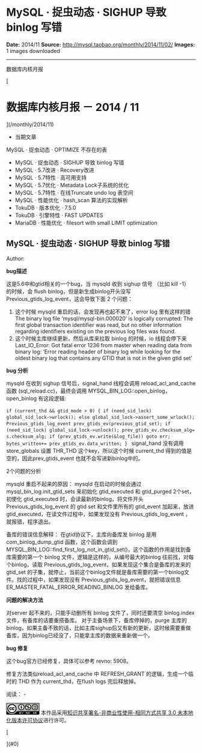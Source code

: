 # MySQL · 捉虫动态 · SIGHUP 导致 binlog 写错

**Date:** 2014/11
**Source:** http://mysql.taobao.org/monthly/2014/11/02/
**Images:** 1 images downloaded

---

数据库内核月报

 [
 # 数据库内核月报 － 2014 / 11
 ](/monthly/2014/11)

 * 当期文章

 MySQL · 捉虫动态 · OPTIMIZE 不存在的表
* MySQL · 捉虫动态 · SIGHUP 导致 binlog 写错
* MySQL · 5.7改进 · Recovery改进
* MySQL · 5.7特性 · 高可用支持
* MySQL · 5.7优化 · Metadata Lock子系统的优化
* MySQL · 5.7特性 · 在线Truncate undo log 表空间
* MySQL · 性能优化 · hash_scan 算法的实现解析
* TokuDB · 版本优化 · 7.5.0
* TokuDB · 引擎特性 · FAST UPDATES
* MariaDB · 性能优化 · filesort with small LIMIT optimization

 ## MySQL · 捉虫动态 · SIGHUP 导致 binlog 写错 
 Author: 

 **bug描述**

这是5.6中和gtid相关的一个bug，当 mysqld 收到 sighup 信号 （比如 kill -1） 的时候，会 flush binlog，但是新生成binlog开头没写 Previous_gtids_log_event，这会导致下面 2 个问题：

1. 这个时候 mysqld 重启的话，会发现再也起不来了，error log 里有这样的错
The binary log file ‘mysql/mysql-bin.000020’ is logically corrupted: The first global transaction identifier was read, but no other information regarding identifiers existing on the previous log files was found.
2. 这个时候主库继续更新，然后从库来拉取 binlog 的时候，io 线程会停下来
Last_IO_Error: Got fatal error 1236 from master when reading data from binary log: ‘Error reading header of binary log while looking for the oldest binary log that contains any GTID that is not in the given gtid set’

**bug 分析**

mysqld 在收到 sighup 信号后，signal_hand 线程会调用 reload_acl_and_cache 函数 (sql_reload.cc)，最终会调用 MYSQL_BIN_LOG::open_binlog，open_binlog 有这段逻辑:

`if (current_thd && gtid_mode > 0)
{
if (need_sid_lock)
global_sid_lock->wrlock();
else
global_sid_lock->assert_some_wrlock();
Previous_gtids_log_event prev_gtids_ev(previous_gtid_set);
if (need_sid_lock)
global_sid_lock->unlock();
prev_gtids_ev.checksum_alg= s.checksum_alg;
if (prev_gtids_ev.write(&log_file))
goto err;
bytes_written+= prev_gtids_ev.data_written;
}
`
signal_hand 没有调用 store_globals 设置 THR_THD 这个key，所以这个时候 current_thd 得到的值是空的，因此prev_gtids_event 也就不会写进新binlog中的。

2个问题的分析

mysqld 重启不起来的原因：
mysqld 在启动的时候会通过 mysql_bin_log.init_gtid_sets 来初始化 gtid_executed 和 gtid_purged 2个set，初使化 gtid_executed 时，会读最新的binlog，将文件开头 Previous_gtids_log_event 的 gtid set 和文件里所有的 gtid_event 加起来，放进 gtid_executed，在读文件过程中，如果发现没有 Previous_gtids_log_event ，就报错，程序退出。

备库的错误信息解释：
在gtid协议下，主库向备库发 binlog 是用 com_binlog_dump_gtid 函数，这个函数会调到 MYSQL_BIN_LOG::find_first_log_not_in_gtid_set()，这个函数的作用是找到备库需要的第一个 binlog 文件，逻辑是这样的，从编号最大的binlog 往前找，对每个binlog，读取 Previous_gtids_log_event，如果发现这个集合是备库的发来的 gtid_set 的子集，就停止，当前这个binlog文件就是备库需要的第一个binlog文件。找的过程中，如果发现没有 Previous_gtids_log_event，就把错误信息 ER_MASTER_FATAL_ERROR_READING_BINLOG 发给备库。

**问题的解决方法**

对server 起不来的，只能手动删所有 binlog 文件了，同时还要清空 binlog.index 文件，有备库的话要重搭备库。
对于主备场景下，备库停掉的，purge 主库的binlog，如果主备不致的话，比如主库sighup后又有新的更新，这时候需要重做备库，因为binlog已经没了，只能拿主库的数据来重新做一个。

**bug 修复**

这个bug官方已经修复，具体可以参考 revno: 5908。

修复方法类似reload_acl_and_cache 中 REFRESH_GRANT 的逻辑，生成一个临时的 THD 作为 current_thd，在flush logs 完后释放掉。

 阅读： - 

[![知识共享许可协议](.img/8232d49bd3e9_88x31.png)](http://creativecommons.org/licenses/by-nc-sa/3.0/)
本作品采用[知识共享署名-非商业性使用-相同方式共享 3.0 未本地化版本许可协议](http://creativecommons.org/licenses/by-nc-sa/3.0/)进行许可。

 [

 ](#0)